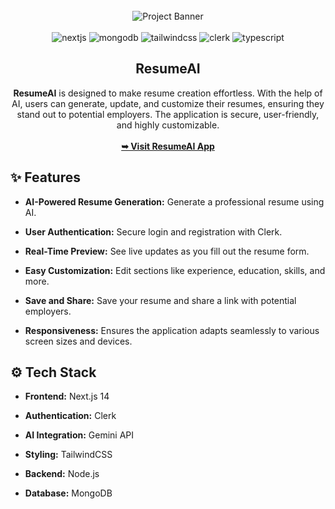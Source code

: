 <div align="center">
  <br />
    <img src="https://i.postimg.cc/xnTr6TCb/ResumeAI.png" alt="Project Banner">
  <br />
  <br />

  <div>
    <img src="https://img.shields.io/badge/-Next_JS-black?style=for-the-badge&logoColor=white&logo=nextdotjs&color=393D72" alt="nextjs" />
    <img src="https://img.shields.io/badge/-MongoDB-black?style=for-the-badge&logoColor=white&logo=mongodb&color=1FAD58" alt="mongodb" />
    <img src="https://img.shields.io/badge/-Tailwind_CSS-black?style=for-the-badge&logoColor=white&logo=tailwindcss&color=3FBFF8" alt="tailwindcss" />
    <img src="https://img.shields.io/badge/-Clerk-black?style=for-the-badge&logoColor=white&logo=clerk&color=7C3AFF" alt="clerk" />
    <img src="https://img.shields.io/badge/-Typescript-black?style=for-the-badge&logoColor=white&logo=typescript&color=387CC8" alt="typescript" />
  </div>

  <h2 align="center">ResumeAI</h2>

  <div align="center">
     <b>ResumeAI</b> is designed to make resume creation effortless. With the help of AI, users can generate, update, and customize their resumes, ensuring they stand out to potential employers. The application is secure, user-friendly, and highly customizable.
  </div>
  <br />
  <a href="https://resume-ai-app.vercel.app/"><strong>➥ Visit ResumeAI App</strong></a>
</div>

## <a name="features">✨ Features</a>

- **AI-Powered Resume Generation:** Generate a professional resume using AI.

- **User Authentication:** Secure login and registration with Clerk.

- **Real-Time Preview:** See live updates as you fill out the resume form.

- **Easy Customization:** Edit sections like experience, education, skills, and more.

- **Save and Share:** Save your resume and share a link with potential employers.

- **Responsiveness:** Ensures the application adapts seamlessly to various screen sizes and devices.

## <a name="tech-stack">⚙️ Tech Stack</a>

- **Frontend:** Next.js 14

- **Authentication:** Clerk

- **AI Integration:** Gemini API

- **Styling:** TailwindCSS

- **Backend:** Node.js

- **Database:** MongoDB

